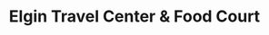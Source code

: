 ---
title: "Elgin Travel Center & Food Court"
url: /elgin/elgin-travel-center-and-food-court/
shop: convenience
---